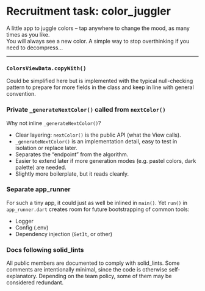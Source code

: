 # Recruitment task: color_juggler

A little app to juggle colors – tap anywhere to change the mood, as many times as you like.  
You will always see a new color. A simple way to stop overthinking if you need to decompress...

---

### `ColorsViewData.copyWith()`

Could be simplified here but is implemented with the typical null-checking pattern to prepare for
more fields in the class and keep in line with general convention.

### Private `_generateNextColor()` called from `nextColor()`

Why not inline `_generateNextColor()`?

- Clear layering: `nextColor()` is the public API (what the View calls).
- `_generateNextColor()` is an implementation detail, easy to test in isolation or replace later.
- Separates the “endpoint” from the algorithm.
- Easier to extend later if more generation modes (e.g. pastel colors, dark palette) are needed.
- Slightly more boilerplate, but it reads cleanly.

### Separate app_runner

For such a tiny app, it could just as well be inlined in `main()`. Yet `run()` in `app_runner.dart`
creates room for future bootstrapping of common tools:

- Logger
- Config (.env)
- Dependency injection (`GetIt`, or other)

### Docs following solid_lints

All public members are documented to comply with solid_lints. Some comments are intentionally
minimal, since the code is otherwise self-explanatory. Depending on the team policy, some of them
may be considered redundant.
